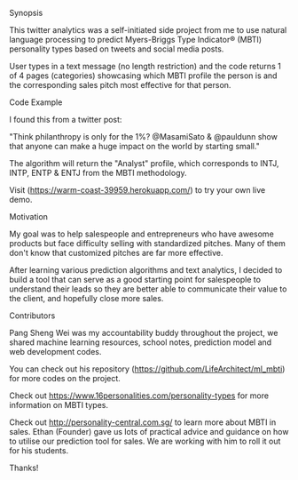 Synopsis

This twitter analytics was a self-initiated side project from me to use natural language processing to predict Myers-Briggs Type Indicator® (MBTI) personality types based on tweets and social media posts.

User types in a text message (no length restriction) and the code returns 1 of 4 pages (categories) showcasing which MBTI profile the person is and the corresponding sales pitch most effective for that person.

Code Example

I found this from a twitter post:

"Think philanthropy is only for the 1%? @MasamiSato & @pauldunn show that anyone can make a huge impact on the world by starting small."

The algorithm will return the "Analyst" profile, which corresponds to INTJ, INTP, ENTP & ENTJ from the MBTI methodology.

Visit (https://warm-coast-39959.herokuapp.com/) to try your own live demo.

Motivation

My goal was to help salespeople and entrepreneurs who have awesome products but face difficulty selling with standardized pitches. Many of them don't know that customized pitches are far more effective.

After learning various prediction algorithms and text analytics, I decided to build a tool that can serve as a good starting point for salespeople to understand their leads so they are better able to communicate their value to the client, and hopefully close more sales.

Contributors

Pang Sheng Wei was my accountability buddy throughout the project, we shared machine learning resources, school notes, prediction model and web development codes.

You can check out his repository (https://github.com/LifeArchitect/ml_mbti) for more codes on the project.

Check out https://www.16personalities.com/personality-types for more information on MBTI types.

Check out http://personality-central.com.sg/ to learn more about MBTI in sales. Ethan (Founder) gave us lots of practical advice and guidance on how to utilise our prediction tool for sales. We are working with him to roll it out for his students.

Thanks!
